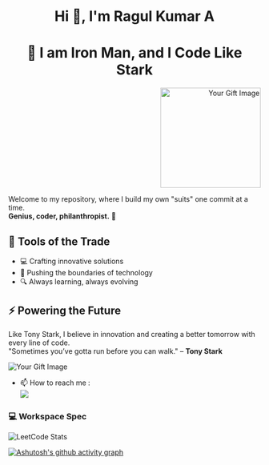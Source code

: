
<h1 align="center">Hi 👋, I'm Ragul Kumar A</h1>

<h1 align="center">🦾 I am Iron Man, and I Code Like Stark</h1>

<p align="right">
  <img src="https://wallpapercave.com/wp/wp2757832.gif" alt="Your Gift Image" width="200"/>
</p>

Welcome to my repository, where I build my own "suits" one commit at a time.  
**Genius, coder, philanthropist.** 🚀

## 🔧 Tools of the Trade
- 💻 Crafting innovative solutions
- 🧠 Pushing the boundaries of technology
- 🔍 Always learning, always evolving

## ⚡ Powering the Future
Like Tony Stark, I believe in innovation and creating a better tomorrow with every line of code.  
"Sometimes you’ve gotta run before you can walk." – **Tony Stark**

![Your Gift Image]("")

- 📫 How to reach me :
<br /> [<img src="https://img.shields.io/badge/LinkedIn-0077B5?style=for-the-badge&logo=linkedin&logoColor=white" />](https://www.linkedin.com/in/aragulkumar/)











### 💻 Workspace Spec

![LeetCode Stats](https://leetcard.jacoblin.cool/aragulkumar?theme=dark&font=Castoro&ext=heatmap)

[![Ashutosh's github activity graph](https://github-readme-activity-graph.vercel.app/graph?username=aragulkumar&bg_color=000000&color=ffffff&line=0040ff&point=ffffff&area=true&hide_border=true)](https://github.com/ashutosh00710/github-readme-activity-graph)
